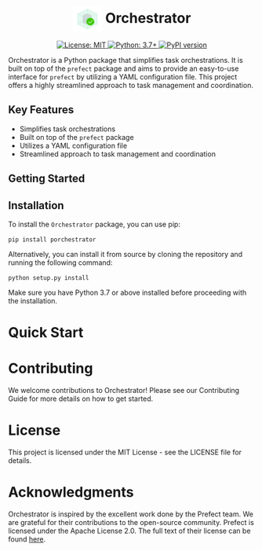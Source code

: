 <h1 align="center">
 <a>
  <img src="https://github.com/j-raghavan/orchestrator/blob/main/assets/orchestrator.png?raw=True" width="60" height="50" alt="Orchestrator" style="vertical-align: middle;"> Orchestrator
  </a>
</h1>

<p align="center">
  <a href="https://opensource.org/licenses/MIT">
    <img src="https://img.shields.io/badge/License-MIT-yellow.svg" alt="License: MIT">
  </a>
  <a href="https://python.org">
    <img src="https://img.shields.io/badge/python-3.7+-blue.svg" alt="Python: 3.7+">
  </a>
  <a href="https://pypi.org/project/porchestrator">
    <img src="https://badge.fury.io/py/porchestrator.svg" alt="PyPI version">
  </a>
</p>

Orchestrator is a Python package that simplifies task orchestrations. It is built on top of the `prefect` package and aims to provide an easy-to-use interface for `prefect` by utilizing a YAML configuration file. This project offers a highly streamlined approach to task management and coordination.


## Key Features

- Simplifies task orchestrations
- Built on top of the `prefect` package
- Utilizes a YAML configuration file
- Streamlined approach to task management and coordination



## Getting Started


## Installation

To install the `Orchestrator` package, you can use pip:

```shell
pip install porchestrator
```

Alternatively, you can install it from source by cloning the repository and running the following command:

```shell
python setup.py install
```

Make sure you have Python 3.7 or above installed before proceeding with the installation.


# Quick Start

# Contributing
We welcome contributions to Orchestrator! Please see our Contributing Guide for more details on how to get started.


# License
This project is licensed under the MIT License - see the LICENSE file for details.


# Acknowledgments
Orchestrator is inspired by the excellent work done by the Prefect team. We are grateful for their 
contributions to the open-source community. Prefect is licensed under the Apache License 2.0. 
The full text of their license can be found [here](https://github.com/PrefectHQ/prefect/blob/eb367aff04cb2f94313ec215909f3595ef3acf09/LICENSE).

